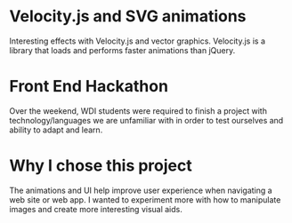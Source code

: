 # Velocity.js and SVG animations

Interesting effects with Velocity.js and vector graphics. Velocity.js is a library that loads and performs faster animations than jQuery.

# Front End Hackathon

Over the weekend, WDI students were required to finish a project with technology/languages we are unfamiliar with in order to test ourselves and ability to adapt and learn.

# Why I chose this project

The animations and UI help improve user experience when navigating a web site or web app. I wanted to experiment more with how to manipulate images and create more interesting visual aids.
